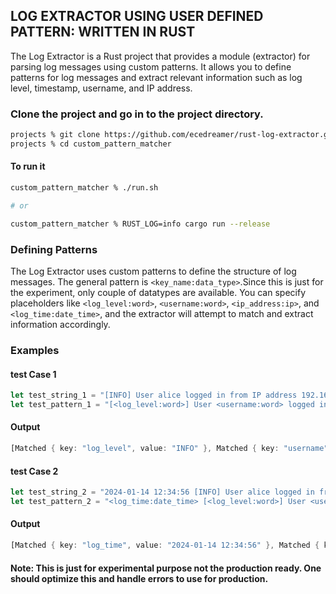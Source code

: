 ## LOG EXTRACTOR USING USER DEFINED PATTERN: WRITTEN IN RUST ##

The Log Extractor is a Rust project that provides a module (extractor) for parsing log messages using custom patterns. It allows you to define patterns for log messages and extract relevant information such as log level, timestamp, username, and IP address.

### Clone the project and go in to the project directory. ####

```sh
projects % git clone https://github.com/ecedreamer/rust-log-extractor.git
projects % cd custom_pattern_matcher
```
#### To run it ####
```sh
custom_pattern_matcher % ./run.sh

# or 

custom_pattern_matcher % RUST_LOG=info cargo run --release

```


### Defining Patterns
The Log Extractor uses custom patterns to define the structure of log messages. The general pattern is `<key_name:data_type>`.Since this is just for the experiment, only couple of datatypes are available. You can specify placeholders like `<log_level:word>`, `<username:word>`, `<ip_address:ip>`, and `<log_time:date_time>`, and the extractor will attempt to match and extract information accordingly.

### Examples
#### test Case 1
```rust
let test_string_1 = "[INFO] User alice logged in from IP address 192.168.1.10.";
let test_pattern_1 = "[<log_level:word>] User <username:word> logged in from IP address <ip_address:ip>.";
```

#### Output
```rust
[Matched { key: "log_level", value: "INFO" }, Matched { key: "username", value: "alice" }, Matched { key: "ip_address", value: "192.168.1.10" }]
```

#### test Case 2
```rust
let test_string_2 = "2024-01-14 12:34:56 [INFO] User alice logged in from IP address 192.168.1.10.";
let test_pattern_2 = "<log_time:date_time> [<log_level:word>] User <username:word> logged in from IP address <ip_address:ip>.";

```

#### Output
```rust
[Matched { key: "log_time", value: "2024-01-14 12:34:56" }, Matched { key: "log_level", value: "INFO" }, Matched { key: "username", value: "alice" }, Matched { key: "ip_address", value: "192.168.1.10" }]
```

#### Note: This is just for experimental purpose not the production ready. One should optimize this and handle errors to use for production. 


